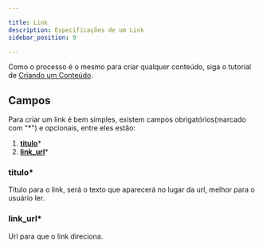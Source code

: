 ```yaml
---

title: Link
description: Especificações de um Link
sidebar_position: 9

---
```


Como o processo é o mesmo para criar qualquer conteúdo, siga o tutorial de [Criando um Conteúdo](/docs/guias/gestao-de-conteudo/criando.md).

## Campos

Para criar um link é bem simples, existem campos obrigatórios(marcado com "*") e opcionais, entre eles estão:

1. [__titulo__](#titulo)*
2. [__link_url__](#link_url)*

### titulo*

Título para o link, será o texto que aparecerá no lugar da url, melhor para o usuário ler.

### link_url*

Url para que o link direciona.
